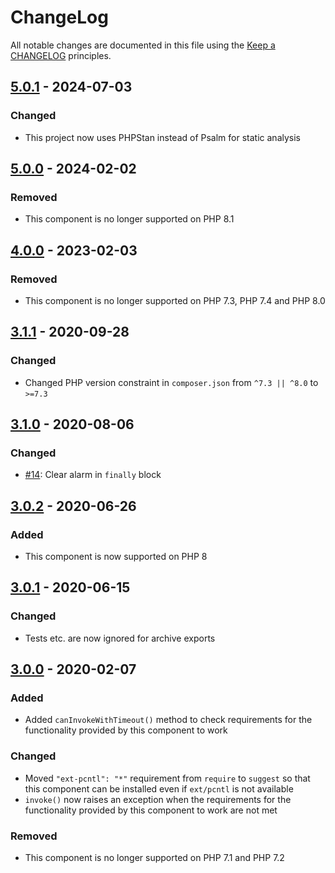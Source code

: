 # ChangeLog

All notable changes are documented in this file using the [Keep a CHANGELOG](https://keepachangelog.com/) principles.

## [5.0.1] - 2024-07-03

### Changed

- This project now uses PHPStan instead of Psalm for static analysis

## [5.0.0] - 2024-02-02

### Removed

- This component is no longer supported on PHP 8.1

## [4.0.0] - 2023-02-03

### Removed

- This component is no longer supported on PHP 7.3, PHP 7.4 and PHP 8.0

## [3.1.1] - 2020-09-28

### Changed

- Changed PHP version constraint in `composer.json` from `^7.3 || ^8.0` to `>=7.3`

## [3.1.0] - 2020-08-06

### Changed

- [#14](https://github.com/sebastianbergmann/php-invoker/pull/14): Clear alarm in `finally` block

## [3.0.2] - 2020-06-26

### Added

- This component is now supported on PHP 8

## [3.0.1] - 2020-06-15

### Changed

- Tests etc. are now ignored for archive exports

## [3.0.0] - 2020-02-07

### Added

- Added `canInvokeWithTimeout()` method to check requirements for the functionality provided by this component to work

### Changed

- Moved `"ext-pcntl": "*"` requirement from `require` to `suggest` so that this component can be installed even if `ext/pcntl` is not available
- `invoke()` now raises an exception when the requirements for the functionality provided by this component to work are not met

### Removed

- This component is no longer supported on PHP 7.1 and PHP 7.2

[5.0.1]: https://github.com/sebastianbergmann/php-invoker/compare/5.0.1...5.0.1
[5.0.0]: https://github.com/sebastianbergmann/php-invoker/compare/4.0...5.0.0
[4.0.0]: https://github.com/sebastianbergmann/php-invoker/compare/3.1.1...4.0.0
[3.1.1]: https://github.com/sebastianbergmann/php-invoker/compare/3.1.0...3.1.1
[3.1.0]: https://github.com/sebastianbergmann/php-invoker/compare/3.0.2...3.1.0
[3.0.2]: https://github.com/sebastianbergmann/php-invoker/compare/3.0.1...3.0.2
[3.0.1]: https://github.com/sebastianbergmann/php-invoker/compare/3.0.0...3.0.1
[3.0.0]: https://github.com/sebastianbergmann/php-invoker/compare/2.0.0...3.0.0
